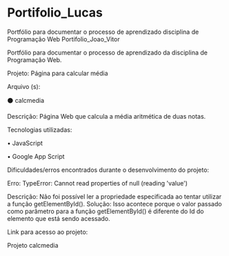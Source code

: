 # Portifolio_Lucas
Portfólio para documentar o processo de aprendizado disciplina de Programação Web
Portifolio_Joao_Vitor

Portfólio para documentar o processo de aprendizado da disciplina de Programação Web.

Projeto: Página para calcular média

Arquivo (s):

⚫ calcmedia

Descrição: Página Web que calcula a média aritmética de duas notas.

Tecnologias utilizadas:

• JavaScript

• Google App Script

Dificuldades/erros encontrados durante o desenvolvimento do projeto:

Erro: TypeError: Cannot read properties of null (reading 'value')

Descrição: Não foi possível ler a propriedade especificada ao tentar utilizar a função getElementById(). Solução: Isso acontece porque o valor passado como parâmetro para a função getElementById() é diferente do Id do elemento que está sendo acessado.

Link para acesso ao projeto:

Projeto calcmedia

